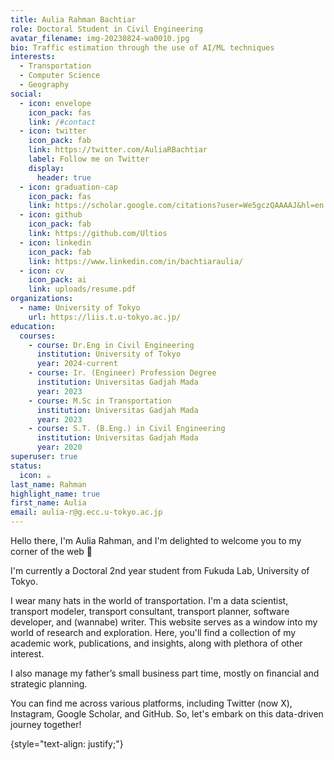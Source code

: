 ```yaml
---
title: Aulia Rahman Bachtiar
role: Doctoral Student in Civil Engineering
avatar_filename: img-20230824-wa0010.jpg
bio: Traffic estimation through the use of AI/ML techniques
interests:
  - Transportation
  - Computer Science
  - Geography
social:
  - icon: envelope
    icon_pack: fas
    link: /#contact
  - icon: twitter
    icon_pack: fab
    link: https://twitter.com/AuliaRBachtiar
    label: Follow me on Twitter
    display:
      header: true
  - icon: graduation-cap
    icon_pack: fas
    link: https://scholar.google.com/citations?user=We5gczQAAAAJ&hl=en
  - icon: github
    icon_pack: fab
    link: https://github.com/Ultios
  - icon: linkedin
    icon_pack: fab
    link: https://www.linkedin.com/in/bachtiaraulia/
  - icon: cv
    icon_pack: ai
    link: uploads/resume.pdf
organizations:
  - name: University of Tokyo
    url: https://liis.t.u-tokyo.ac.jp/
education:
  courses:
    - course: Dr.Eng in Civil Engineering
      institution: University of Tokyo
      year: 2024-current
    - course: Ir. (Engineer) Profession Degree
      institution: Universitas Gadjah Mada
      year: 2023
    - course: M.Sc in Transportation
      institution: Universitas Gadjah Mada
      year: 2023
    - course: S.T. (B.Eng.) in Civil Engineering
      institution: Universitas Gadjah Mada
      year: 2020
superuser: true
status:
  icon: ☕️
last_name: Rahman
highlight_name: true
first_name: Aulia
email: aulia-r@g.ecc.u-tokyo.ac.jp
---
```

Hello there, I'm Aulia Rahman, and I'm delighted to welcome you to my corner of the web 🎉

I'm currently a Doctoral 2nd year student from Fukuda Lab, University of Tokyo.

I wear many hats in the world of transportation. I'm a data scientist, transport modeler, transport consultant, transport planner, software developer, and (wannabe) writer. This website serves as a window into my world of research and exploration. Here, you'll find a collection of my academic work, publications, and insights, along with plethora of other interest.

I also manage my father’s small business part time, mostly on financial and strategic planning.

You can find me across various platforms, including Twitter (now X), Instagram, Google Scholar, and GitHub. So, let's embark on this data-driven journey together!

{style="text-align: justify;"}
